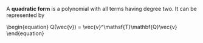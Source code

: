 A **quadratic form** is a polynomial with all terms having degree two. It can be represented by

\begin{equation}
Q(\vec{v}) = \vec{v}^\mathsf{T}\mathbf{Q}\vec{v}
\end{equation}
